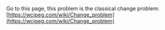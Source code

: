Go to this page, this problem is the classical change problem: [https://wcipeg.com/wiki/Change_problem](https://wcipeg.com/wiki/Change_problem)
